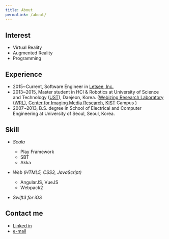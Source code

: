 ```yaml
---
title: About
permalink: /about/
---
```


## Interest
- Virtual Reality
- Augmented Reality
- Programming

## Experience
- 2015~Current, Software Engineer in [Letsee, Inc.](https://www.letsee.io/)
- 2013~2015, Master student in HCI & Robotics at University of Science and Technology ([UST](https://www.ust.ac.kr/)), Daejeon, Korea. 
([Webizing Research Laboratory (WRL)](http://www.wrl.onl/vision/), [Center for Imaging Media Research](http://www.imrc.kist.re.kr/), [KIST](https://www.kist.re.kr/kist_web/main/) Campus )
- 2007~2013, B.S. degree in School of Electrical and Computer Engineering at University of Seoul, Seoul, Korea.

## Skill
- *Scala* 
    + Play Framework
    + SBT
    + Akka
- *Web (HTML5, CSS3, JavaScript)*
    + AngularJS, VueJS
    + Webpack2
    
- *Swift3 for iOS*

## Contact me
- [Linked in](https://www.linkedin.com/in/jungbin-kim-165300a3?trk=hp-identity-name)
- [e-mail](mailto:mail@jungbin.kim?subject=Hello)